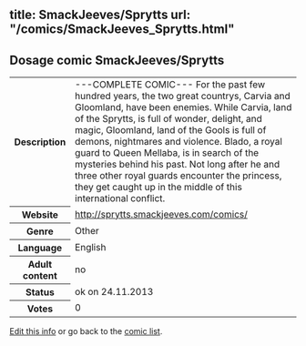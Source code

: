 title: SmackJeeves/Sprytts
url: "/comics/SmackJeeves_Sprytts.html"
---
Dosage comic SmackJeeves/Sprytts
-----------------------------------------

<p id="msg"></p>
<script type="text/javascript">
if (window.location.search === '?edit_info_mail=sent_ok') {
  var elem = document.getElementById("msg");
  elem.innerHTML = 'Edited information sucessfully sent for review, which is usually done daily. Thanks!';
  elem.className = 'ok';
}
</script>
<table class="comicinfo">
<tr>
<th>Description</th><td>---COMPLETE COMIC--- For the past few hundred years, the two great countrys, Carvia and Gloomland, have been enemies. While Carvia, land of the Sprytts, is full of wonder, delight, and magic, Gloomland, land of the Gools is full of demons, nightmares and violence. Blado, a royal guard to Queen Mellaba, is in search of the mysteries behind his past. Not long after he and three other royal guards encounter the princess, they get caught up in the middle of this international conflict.</td>
</tr>
<tr>
<th>Website</th><td><a href="http://sprytts.smackjeeves.com/comics/">http://sprytts.smackjeeves.com/comics/</a></td>
</tr>
<tr>
<th>Genre</th><td>Other</td>
</tr>
<tr>
<th>Language</th><td>English</td>
</tr>
<tr>
<th>Adult content</th><td>no</td>
</tr>
<tr>
<th>Status</th><td>ok on 24.11.2013</td>
</tr>
<tr>
<th>Votes</th><td>0</td>
</tr>
</table>

[Edit this info](SmackJeeves_Sprytts_edit.html) or go back to the [comic list](../comic-index.html).
